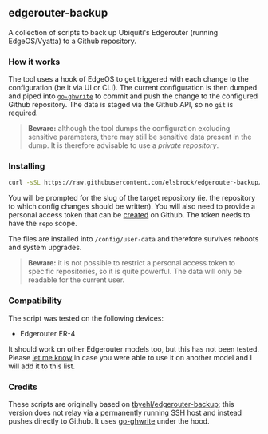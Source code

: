 ## edgerouter-backup

A collection of scripts to back up Ubiquiti's Edgerouter (running EdgeOS/Vyatta) to a Github repository.

### How it works

The tool uses a hook of EdgeOS to get triggered with each change to the configuration (be it via UI or CLI). The current configuration is then dumped and piped into [`go-ghwrite`](https://github.com/elsbrock/go-ghwrite) to commit and push the change to the configured Github repository. The data is staged via the Github API, so no `git` is required.

> **Beware:** although the tool dumps the configuration excluding sensitive parameters, there may still be sensitive data present in the dump. It is therefore advisable to use a *private repository*.

### Installing

```sh
curl -sSL https://raw.githubusercontent.com/elsbrock/edgerouter-backup/master/install.sh | sh
```

You will be prompted for the slug of the target repository (ie. the repository to which config changes should be written). You will also need to provide a personal access token that can be [created](https://github.com/settings/tokens) on Github. The token needs to have the `repo` scope.

The files are installed into `/config/user-data` and therefore survives reboots and system upgrades.

> **Beware:** it is not possible to restrict a personal access token to specific repositories, so it is quite powerful. The data will only be readable for the current user.

### Compatibility

The script was tested on the following devices:

* Edgerouter ER-4

It should work on other Edgerouter models too, but this has not been tested. Please [let me know](https://github.com/elsbrock/edgerouter-backup/edit/gh-pages/index.md) in case you were able to use it on another model and I will add it to this list.

### Credits

These scripts are originally based on [tbyehl/edgerouter-backup](https://github.com/tbyehl/edgerouter-backup); this version does not relay via a permanently running SSH host and instead pushes directly to Github. It uses [go-ghwrite](https://github.com/elsbrock/go-ghwrite) under the hood.

